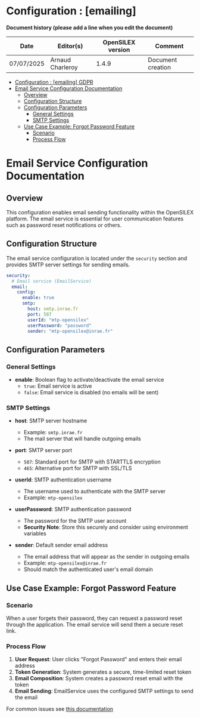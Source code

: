 # Configuration : [emailing]

**Document history (please add a line when you edit the document)**

| Date       | Editor(s) | OpenSILEX version     | Comment           |
|------------|-----------|-----------------------|-------------------|
| 07/07/2025 | Arnaud Charleroy | 1.4.9  | Document creation |

 
<!-- TOC -->
- [Configuration : \[emailing\] GDPR](#configuration--emailing-gdpr)
- [Email Service Configuration Documentation](#email-service-configuration-documentation)
  - [Overview](#overview)
  - [Configuration Structure](#configuration-structure)
  - [Configuration Parameters](#configuration-parameters)
    - [General Settings](#general-settings)
    - [SMTP Settings](#smtp-settings)
  - [Use Case Example: Forgot Password Feature](#use-case-example-forgot-password-feature)
    - [Scenario](#scenario)
    - [Process Flow](#process-flow)

<!-- TOC -->

 

# Email Service Configuration Documentation

## Overview

This configuration enables email sending functionality within the OpenSILEX platform. The email service is essential for user communication features such as password reset notifications or others.

## Configuration Structure

The email service configuration is located under the `security` section and provides SMTP server settings for sending emails.

```yaml
security:
  # Email service (EmailService)
  email:
    config:
      enable: true
      smtp:
        host: smtp.inrae.fr
        port: 587
        userId: "mtp-opensilex"
        userPassword: "password"
        sender: "mtp-opensilex@inrae.fr"
```

## Configuration Parameters

### General Settings
- **enable**: Boolean flag to activate/deactivate the email service
  - `true`: Email service is active
  - `false`: Email service is disabled (no emails will be sent)

### SMTP Settings
- **host**: SMTP server hostname
  - Example: `smtp.inrae.fr`
  - The mail server that will handle outgoing emails

- **port**: SMTP server port
  - `587`: Standard port for SMTP with STARTTLS encryption
  - `465`: Alternative port for SMTP with SSL/TLS

- **userId**: SMTP authentication username
  - The username used to authenticate with the SMTP server
  - Example: `mtp-opensilex`

- **userPassword**: SMTP authentication password
  - The password for the SMTP user account
  - **Security Note**: Store this securely and consider using environment variables

- **sender**: Default sender email address
  - The email address that will appear as the sender in outgoing emails
  - Example: `mtp-opensilex@inrae.fr`
  - Should match the authenticated user's email domain

## Use Case Example: Forgot Password Feature

### Scenario
When a user forgets their password, they can request a password reset through the application. The email service will send them a secure reset link.

### Process Flow

1. **User Request**: User clicks "Forgot Password" and enters their email address
2. **Token Generation**: System generates a secure, time-limited reset token
3. **Email Composition**: System creates a password reset email with the token
4. **Email Sending**: EmailService uses the configured SMTP settings to send the email


For common issues see [this documentation](../faq/emailing.md)